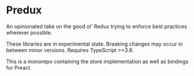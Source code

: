 # Predux

An opinionated take on the good ol' Redux trying to enforce best practices
wherever possible.

These libraries are in experimental state. Breaking changes may occur in between
minor versions. Requires TypeScript >=3.8.

This is a monorepo containing the store implementation as well as bindings for
Preact.

